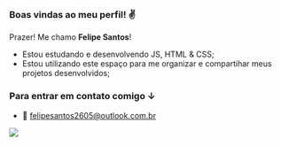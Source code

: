 ### Boas vindas ao meu perfil! ✌

Prazer! Me chamo **Felipe Santos**!

- Estou estudando e desenvolvendo JS, HTML & CSS;
- Estou utilizando este espaço para me organizar e compartihar meus projetos desenvolvidos;

### Para entrar em contato comigo ↓
 - 📩 felipesantos2605@outlook.com.br

![](https://media.tenor.com/dHk-LfzHrtwAAAAi/linux-computer.gif)

